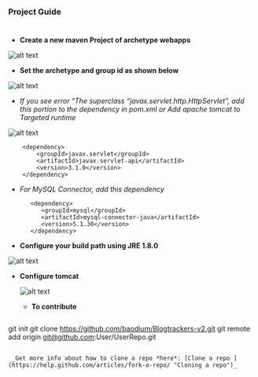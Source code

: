 ### Project Guide<h1></center>



- __Create a new maven Project of archetype webapps__

 ![alt text](../docs/mavenType.png/ "Logo Title Text 1")


- __Set the archetype and group id as shown below__

 ![alt text](../docs/mavenProject.png/ "Logo Title Text 1")


- *If you see error “The superclass “javax.servlet.http.HttpServlet”, add this portion to the dependency in pom.xml or Add apache tomcat to Targeted runtime*

 ![alt text](../docs/HttpServletError.PNG/ "Logo Title Text 1")


		<dependency>
			<groupId>javax.servlet</groupId>
			<artifactId>javax.servlet-api</artifactId>
			<version>3.1.0</version>
		</dependency>

- *For MySQL Connector, add this dependency*

         <dependency>
            <groupId>mysql</groupId>
            <artifactId>mysql-connector-java</artifactId>
            <version>5.1.30</version>
         </dependency>


- __Configure your build path using JRE 1.8.0__

 ![alt text](../docs/JRE.png/ "Logo Title Text 1")

- __Configure tomcat__

  ![alt text](../docs/tomcat.png/ "Logo Title Text 1")

  - __To contribute__

   ```
git init
git clone https://github.com/baodium/Blogtrackers-v2.git
git remote add origin git@github.com:User/UserRepo.git
```

 _Get more info about how to clone a repo *here*: [Clone a repo ](https://help.github.com/articles/fork-a-repo/ "Cloning a repo")_
